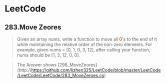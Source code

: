 # LeetCode

## 283.Move Zeores

>  Given an array nums, write a function to move all <font color='red'>0</font>'s to the end of it while maintaining the relative order of the non-zero elements. 
>  For example, given nums = [0, 1, 0, 3, 12], after calling your function, nums should be [1, 3, 12, 0, 0].

>The Answer shows [298_MoveZeores] (http://https://github.com/lizhen325/LeetCode/blob/master/LeetCode/LeetCode/LeetCode/283_MoveZeroes.cs)
